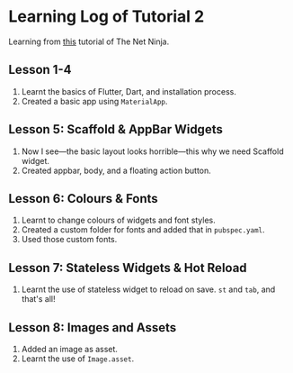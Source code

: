 # Learning Log of Tutorial 2
Learning from [this](https://www.youtube.com/playlist?list=PL4cUxeGkcC9jLYyp2Aoh6hcWuxFDX6PBJ) tutorial of 
The Net Ninja.



## Lesson 1-4
1. Learnt the basics of Flutter, Dart, and installation process. 
1. Created a basic app using `MaterialApp`.



## Lesson 5: Scaffold & AppBar Widgets
1. Now I see—the basic layout looks horrible—this why we need Scaffold widget.
1. Created appbar, body, and a floating action button.



## Lesson 6: Colours & Fonts
1. Learnt to change colours of widgets and font styles.
1. Created a custom folder for fonts and added that in `pubspec.yaml`.
1. Used those custom fonts.



## Lesson 7: Stateless Widgets & Hot Reload
1. Learnt the use of stateless widget to reload on save. `st` and `tab`, and that's all!



## Lesson 8: Images and Assets
1. Added an image as asset.
1. Learnt the use of `Image.asset`.
